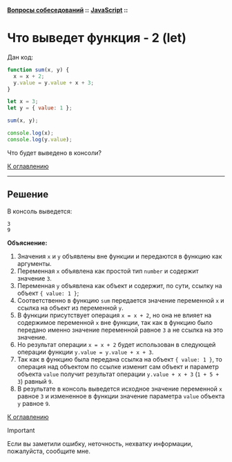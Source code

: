 **[Вопросы собеседований](../../README.md#tasks) ::**
**[JavaScript](../../README.md#tasks-javascript) ::**
# Что выведет функция - 2 (let)

Дан код:
```javascript
function sum(x, y) {
  x = x + 2;
  y.value = y.value + x + 3;
}

let x = 3;
let y = { value: 1 };

sum(x, y);

console.log(x);
console.log(y.value);
```

Что будет выведено в консоли?

[К оглавлению](../../README.md#tasks-javascript)

---

## Решение

В консоль выведется:
```
3
9
```

**Объяснение:**
1. Значения `x` и `y` объявлены вне функции и передаются в функцию как аргументы.
2. Переменная `x` объявлена как простой тип `number` и содержит значение `3`.
3. Переменная `y` объявлена как объект и содержит, по сути, ссылку на объект `{ value: 1 }`;
4. Соответственно в функцию `sum` передается значение переменной `x` и ссылка на объект из переменной `y`.
5. В функции присутствует операция `x = x + 2`, но она не влияет на содержимое переменной `x` вне функции, так как в функцию было передано именно значение переменной равное `3` а не ссылка на это значение.
6. Но результат операции `x = x + 2` будет использован в следующей операции функции `y.value = y.value + x + 3`.
7. Так как в функцию была передана ссылка на объект `{ value: 1 }`, то операция над объектом по ссылке изменит сам объект и параметр объекта `value` получит результат операции `y.value + x + 3` (`1 + 5 + 3`) равный `9`.
8. В результате в консоль выведется исходное значение переменной `x` равное `3` и измененное в функции значение параметра `value` объекта `y` равное `9`.

[К оглавлению](../../README.md#tasks-javascript)

> [!IMPORTANT]
> Если вы заметили ошибку, неточность, нехватку информации, пожалуйста, сообщите мне.
